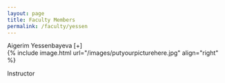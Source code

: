 ```yaml
---
layout: page
title: Faculty Members
permalink: /faculty/yessen
---
```


<div class="container" markdown="1">
<div class="header" markdown="1">Aigerim Yessenbayeva [+]
</div>
<div class="content" markdown="1" style="min-height: 200px;">
{% include image.html url="/images/putyourpicturehere.jpg" align="right" %}

Instructor

</div>
</div>

